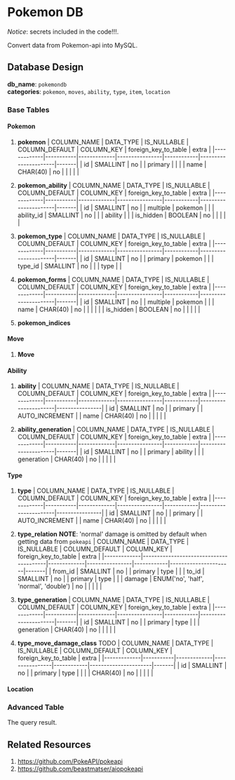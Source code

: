 # Pokemon DB

*Notice*: secrets included in the code!!!.

Convert data from Pokemon-api into MySQL.

## Database Design

**db_name**: `pokemondb`   
**categories**: `pokemon`, `moves`, `ability`, `type`, `item`, `location`  

### Base Tables

#### Pokemon

1. **pokemon**
| COLUMN_NAME | DATA_TYPE | IS_NULLABLE | COLUMN_DEFAULT | COLUMN_KEY | foreign_key_to_table | extra |
|-------------|-----------|-------------|----------------|------------|----------------------|-------|
| id          | SMALLINT  | no          |                | primary    |                      |       |
| name        | CHAR(40)  | no          |                |            |                      |       |

2. **pokemon_ability**
| COLUMN_NAME | DATA_TYPE | IS_NULLABLE | COLUMN_DEFAULT | COLUMN_KEY | foreign_key_to_table | extra |
|-------------|-----------|-------------|----------------|------------|----------------------|-------|
| id          | SMALLINT  | no          |                | multiple   | pokemon              |       |
| ability_id  | SMALLINT  | no          |                |            | ability              |       |
| is_hidden   | BOOLEAN   | no          |                |            |                      |       |

3. **pokemon_type**
| COLUMN_NAME | DATA_TYPE | IS_NULLABLE | COLUMN_DEFAULT | COLUMN_KEY | foreign_key_to_table | extra |
|-------------|-----------|-------------|----------------|------------|----------------------|-------|
| id          | SMALLINT  | no          |                | primary    | pokemon              |       |
| type_id     | SMALLINT  | no          |                |            | type                 |       |


3. **pokemon_forms**
| COLUMN_NAME | DATA_TYPE | IS_NULLABLE | COLUMN_DEFAULT | COLUMN_KEY | foreign_key_to_table | extra |
|-------------|-----------|-------------|----------------|------------|----------------------|-------|
| id          | SMALLINT  | no          |                | multiple   | pokemon              |       |
| name        | CHAR(40)  | no          |                |            |                      |       |
| is_hidden   | BOOLEAN   | no          |                |            |                      |       |

4. **pokemon_indices**

#### Move

1. **Move**



#### Ability

1. **ability**
| COLUMN_NAME | DATA_TYPE | IS_NULLABLE | COLUMN_DEFAULT | COLUMN_KEY | foreign_key_to_table | extra          |
|-------------|-----------|-------------|----------------|------------|----------------------|----------------|
| id          | SMALLINT  | no          |                | primary    |                      | AUTO_INCREMENT |
| name        | CHAR(40)  | no          |                |            |                      |                |

2. **ability_generation**
| COLUMN_NAME | DATA_TYPE | IS_NULLABLE | COLUMN_DEFAULT | COLUMN_KEY | foreign_key_to_table | extra |
|-------------|-----------|-------------|----------------|------------|----------------------|-------|
| id          | SMALLINT  | no          |                | primary    | ability              |       |
| generation  | CHAR(40)  | no          |                |            |                      |       |

#### Type

1. **type**
| COLUMN_NAME | DATA_TYPE | IS_NULLABLE | COLUMN_DEFAULT | COLUMN_KEY | foreign_key_to_table | extra          |
|-------------|-----------|-------------|----------------|------------|----------------------|----------------|
| id          | SMALLINT  | no          |                | primary    |                      | AUTO_INCREMENT |
| name        | CHAR(40)  | no          |                |            |                      |                |

2. **type_relation**
**NOTE**: 'normal' damage is omitted by default when getting data from `pokeapi`
| COLUMN_NAME | DATA_TYPE                              | IS_NULLABLE | COLUMN_DEFAULT | COLUMN_KEY | foreign_key_to_table | extra |
|-------------|----------------------------------------|-------------|----------------|------------|----------------------|-------|
| from_id     | SMALLINT                               | no          |                | primary    | type                 |       |
| to_id       | SMALLINT                               | no          |                | primary    | type                 |       |
| damage      | ENUM('no', 'half', 'normal', 'double') | no          |                |            |                      |       |

3. **type_generation**
| COLUMN_NAME | DATA_TYPE | IS_NULLABLE | COLUMN_DEFAULT | COLUMN_KEY | foreign_key_to_table | extra |
|-------------|-----------|-------------|----------------|------------|----------------------|-------|
| id          | SMALLINT  | no          |                | primary    | type                 |       |
| generation  | CHAR(40)  | no          |                |            |                      |       |

4. **type_move_damage_class**
TODO 
| COLUMN_NAME | DATA_TYPE | IS_NULLABLE | COLUMN_DEFAULT | COLUMN_KEY | foreign_key_to_table | extra |
|-------------|-----------|-------------|----------------|------------|----------------------|-------|
| id          | SMALLINT  | no          |                | primary    | type                 |       |
|   | CHAR(40)  | no          |                |            |                      |       |


#### Location

### Advanced Table
The query result.



## Related Resources

1. https://github.com/PokeAPI/pokeapi
2. https://github.com/beastmatser/aiopokeapi

